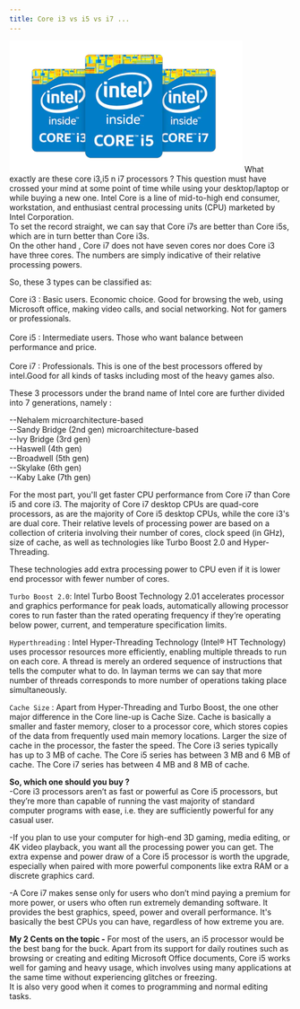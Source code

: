 ```yaml
---
title: Core i3 vs i5 vs i7 ...
---
```



![Emerald](img/intelcore.png "Emerald")
What exactly are these core i3,i5 n i7 processors ? This question must have crossed your mind at some point of time while using your desktop/laptop
or while buying a new one. Intel Core is a line of mid-to-high end consumer, workstation, and enthusiast central processing units (CPU) marketed by
Intel Corporation.<br />
To set the record straight, we can say that Core i7s are better than Core i5s, which are in turn better than Core i3s. <br />
On the other hand , Core i7 does not have
 seven cores nor does Core i3 have three cores. The numbers are simply indicative of their relative processing powers.

So, these 3 types can be classified as:

Core i3 : Basic users. Economic choice. Good for browsing the web, using Microsoft office, making video calls, and social networking. Not for gamers or professionals.<br />
<br />
Core i5 : Intermediate users. Those who want balance between performance and price.<br />
<br />
Core i7 : Professionals. This is one of the best processors offered by intel.Good for all kinds of tasks including most of the heavy games also.


These 3 processors under the brand name of Intel core are further divided into 7 generations, namely :<br />


--Nehalem microarchitecture-based<br />
--Sandy Bridge (2nd gen) microarchitecture-based<br />
--Ivy Bridge (3rd gen)<br />
--Haswell (4th gen)<br />
--Broadwell (5th gen)<br />
--Skylake (6th gen)<br />
--Kaby Lake (7th gen)<br />

For the most part, you'll get faster CPU performance from Core i7 than Core i5 and core i3. The majority of Core i7 desktop CPUs are quad-core processors, as are the majority of Core i5 desktop CPUs, while the core i3's are dual core. Their relative levels of processing power are based on a collection of criteria involving their number of cores, clock speed (in GHz), size of cache, as well as technologies like Turbo Boost 2.0 and Hyper-Threading.<br />

These technologies add extra processing power to CPU even if it is lower end processor with fewer number of cores.

``Turbo Boost 2.0``: Intel Turbo Boost Technology 2.01 accelerates processor and graphics performance for peak loads, automatically allowing processor cores
	     to run faster than the rated operating frequency if they’re operating below power, current, and temperature specification limits.

``Hyperthreading`` : Intel Hyper-Threading Technology (Intel® HT Technology) uses processor resources more efficiently, enabling multiple threads to run on each core.
		A thread  is merely an ordered sequence of instructions that tells the computer what to do. In layman terms we can say that more number of threads
corresponds to more number of operations taking place simultaneously.

``Cache Size``  : Apart from Hyper-Threading and Turbo Boost, the one other major difference in the Core line-up is Cache Size. Cache is basically a smaller and faster memory, closer to a processor core, which stores copies of the data from frequently used main memory locations. Larger the size of cache in the processor, the faster the speed. The Core i3 series typically has up to 3 MB of cache. The Core i5 series has between 3 MB and 6 MB of cache. The Core i7 series has between 4 MB and 8 MB of cache.

**So, which one should you buy ?**<br />
-Core i3 processors aren’t as fast or powerful as Core i5 processors, but they’re more than capable of running the vast majority of standard computer programs with ease, i.e. they are sufficiently powerful for any casual user.<br />

-If you plan to use your computer for high-end 3D gaming, media editing, or 4K video playback, you want all the processing power you can get. The extra expense and power draw of a Core i5 processor is worth the upgrade, especially when paired with more powerful components like extra RAM or a discrete graphics card. </br>

-A Core i7 makes sense only for users who don’t mind paying a premium for more power, or users who often run extremely demanding software. It provides the best graphics, speed, power and overall performance. It's basically the best CPUs you can have, regardless of how extreme you are.

**My 2 Cents on the topic -**
For most of the users, an i5 processor would be the best bang for the buck. Apart from its support for daily routines such as browsing or creating and editing Microsoft Office documents, Core i5 works well for gaming and heavy usage, which involves using many applications at the same time without experiencing glitches or freezing.<br />
It is also very good when it comes to programming and normal editing tasks.
